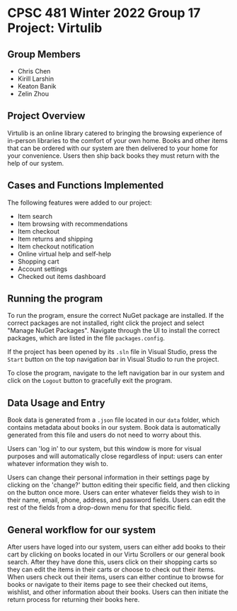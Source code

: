 ﻿# CPSC 481 Winter 2022 Group 17 Project: Virtulib

## Group Members
- Chris Chen
- Kirill Larshin
- Keaton Banik
- Zelin Zhou

## Project Overview
Virtulib is an online library catered to bringing the browsing experience of in-person libraries to the 
comfort of your own home. Books and other items that can be ordered with our system are then delivered 
to your home for your convenience. Users then ship back books they must return with the help of our system.

## Cases and Functions Implemented
The following features were added to our project:

- Item search
- Item browsing with recommendations 
- Item checkout
- Item returns and shipping
- Item checkout notification
- Online virtual help and self-help
- Shopping cart 
- Account settings
- Checked out items dashboard

## Running the program
To run the program, ensure the correct NuGet package are installed. If the correct packages are not installed,
right click the project and select "Manage NuGet Packages". Navigate through the UI to install the correct packages, 
which are listed in the file `packages.config`.

If the project has been opened by its `.sln` file in Visual Studio, press the `Start` button on the
top navigation bar in Visual Studio to run the project.

To close the program, navigate to the left navigation bar in our system and click on the `Logout` button to 
gracefully exit the program.

## Data Usage and Entry
Book data is generated from a `.json` file located in our `data` folder, which contains metadata about
books in our system. Book data is automatically generated from this file and users do not need to worry about this.

Users can 'log in' to our system, but this window is more for visual purposes and will automatically 
close regardless of input: users can enter whatever information they wish to. 

Users can change their personal information in their settings page by clicking on the 'change?' button
editing their specific field, and then clicking on the button once more. Users can enter whatever fields they wish to
in their name, email, phone, address, and password fields. Users can edit the rest of the fields from a drop-down menu
for that specific field. 

## General workflow for our system
After users have loged into our system, users can either add books to their cart by clicking on books located in our 
Virtu Scrollers or our general book search. After they have done this, users click on their shopping carts so they can edit
the items in their carts or choose to check out their items. When users check out their items, users can either continue 
to browse for books or navigate to their items page to see their checked out items, wishlist, and other information about
their books. Users can then initiate the return process for returning their books here. 